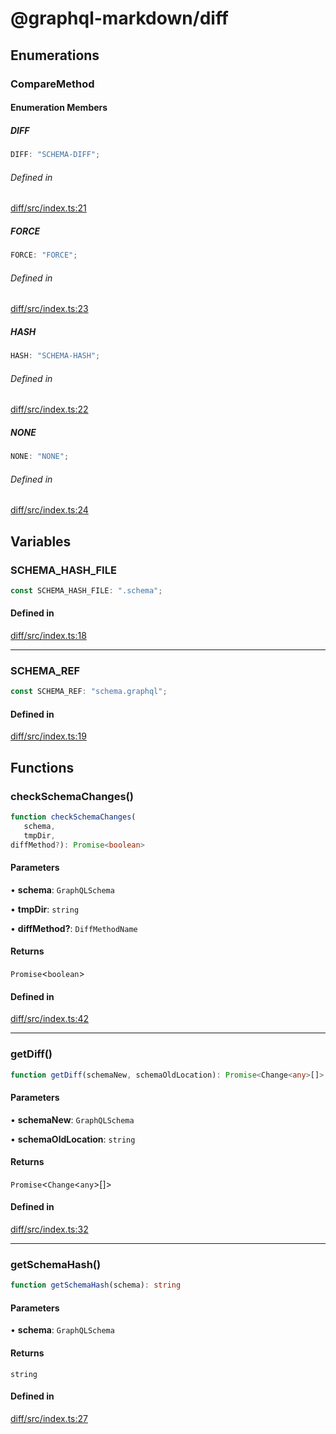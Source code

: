 # @graphql-markdown/diff

## Enumerations

### CompareMethod

#### Enumeration Members

##### DIFF

```ts
DIFF: "SCHEMA-DIFF";
```

###### Defined in

[diff/src/index.ts:21](https://github.com/graphql-markdown/graphql-markdown/blob/main/packages/diff/src/index.ts#L21)

##### FORCE

```ts
FORCE: "FORCE";
```

###### Defined in

[diff/src/index.ts:23](https://github.com/graphql-markdown/graphql-markdown/blob/main/packages/diff/src/index.ts#L23)

##### HASH

```ts
HASH: "SCHEMA-HASH";
```

###### Defined in

[diff/src/index.ts:22](https://github.com/graphql-markdown/graphql-markdown/blob/main/packages/diff/src/index.ts#L22)

##### NONE

```ts
NONE: "NONE";
```

###### Defined in

[diff/src/index.ts:24](https://github.com/graphql-markdown/graphql-markdown/blob/main/packages/diff/src/index.ts#L24)

## Variables

### SCHEMA\_HASH\_FILE

```ts
const SCHEMA_HASH_FILE: ".schema";
```

#### Defined in

[diff/src/index.ts:18](https://github.com/graphql-markdown/graphql-markdown/blob/main/packages/diff/src/index.ts#L18)

***

### SCHEMA\_REF

```ts
const SCHEMA_REF: "schema.graphql";
```

#### Defined in

[diff/src/index.ts:19](https://github.com/graphql-markdown/graphql-markdown/blob/main/packages/diff/src/index.ts#L19)

## Functions

### checkSchemaChanges()

```ts
function checkSchemaChanges(
   schema, 
   tmpDir, 
diffMethod?): Promise<boolean>
```

#### Parameters

• **schema**: `GraphQLSchema`

• **tmpDir**: `string`

• **diffMethod?**: `DiffMethodName`

#### Returns

`Promise`\<`boolean`\>

#### Defined in

[diff/src/index.ts:42](https://github.com/graphql-markdown/graphql-markdown/blob/main/packages/diff/src/index.ts#L42)

***

### getDiff()

```ts
function getDiff(schemaNew, schemaOldLocation): Promise<Change<any>[]>
```

#### Parameters

• **schemaNew**: `GraphQLSchema`

• **schemaOldLocation**: `string`

#### Returns

`Promise`\<`Change`\<`any`\>[]\>

#### Defined in

[diff/src/index.ts:32](https://github.com/graphql-markdown/graphql-markdown/blob/main/packages/diff/src/index.ts#L32)

***

### getSchemaHash()

```ts
function getSchemaHash(schema): string
```

#### Parameters

• **schema**: `GraphQLSchema`

#### Returns

`string`

#### Defined in

[diff/src/index.ts:27](https://github.com/graphql-markdown/graphql-markdown/blob/main/packages/diff/src/index.ts#L27)
